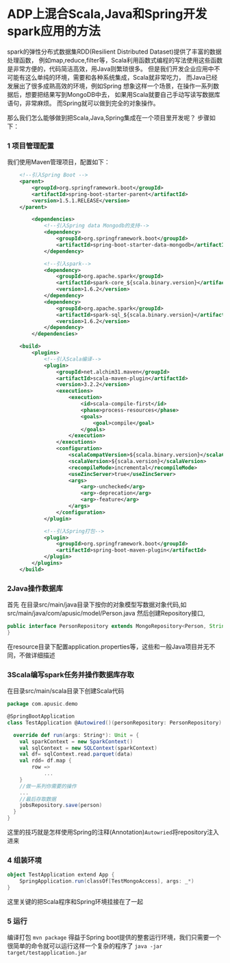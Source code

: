 # ADP上混合Scala,Java和Spring开发spark应用的方法

spark的弹性分布式数据集RDD(Resilient Distributed Dataset)提供了丰富的数据处理函数，
例如map,reduce,filter等，Scala利用函数式编程的写法使用这些函数是非常方便的，代码简洁高效，用Java则繁琐很多。
但是我们开发企业应用中不可能有这么单纯的环境，需要和各种系统集成，Scala就非常吃力，
而Java已经发展出了很多成熟高效的环境，例如Spring
想象这样一个场景，在操作一系列数据后，想要把结果写到MongoDB中去，
如果用Scala就要自己手动写读写数据库语句，非常麻烦。
而Spring就可以做到完全的对象操作。

那么我们怎么能够做到把Scala,Java,Spring集成在一个项目里开发呢？
步骤如下：
### 1 项目管理配置
我们使用Maven管理项目，配置如下：
```xml
    <!--引入Spring Boot -->
    <parent>
        <groupId>org.springframework.boot</groupId>
        <artifactId>spring-boot-starter-parent</artifactId>
        <version>1.5.1.RELEASE</version>
    </parent>

        <dependencies>
            <!--引入Spring data Mongodb的支持-->
            <dependency>
                <groupId>org.springframework.boot</groupId>
                <artifactId>spring-boot-starter-data-mongodb</artifactId>
            </dependency>

            <!--引入spark-->
            <dependency>
                <groupId>org.apache.spark</groupId>
                <artifactId>spark-core_${scala.binary.version}</artifactId>
                <version>1.6.2</version>
            </dependency>
            <dependency>
                <groupId>org.apache.spark</groupId>
                <artifactId>spark-sql_${scala.binary.version}</artifactId>
                <version>1.6.2</version>
            </dependency>
        </dependencies>

    <build>
        <plugins>
            <!--引入Scala编译-->
            <plugin>
                <groupId>net.alchim31.maven</groupId>
                <artifactId>scala-maven-plugin</artifactId>
                <version>3.2.2</version>
                <executions>
                    <execution>
                        <id>scala-compile-first</id>
                        <phase>process-resources</phase>
                        <goals>
                            <goal>compile</goal>
                        </goals>
                    </execution>
                </executions>
                <configuration>
                    <scalaCompatVersion>${scala.binary.version}</scalaCompatVersion>
                    <scalaVersion>${scala.version}</scalaVersion>
                    <recompileMode>incremental</recompileMode>
                    <useZincServer>true</useZincServer>
                    <args>
                        <arg>-unchecked</arg>
                        <arg>-deprecation</arg>
                        <arg>-feature</arg>
                    </args>
                </configuration>
            </plugin>

            <!--引入Spring打包-->
            <plugin>
                <groupId>org.springframework.boot</groupId>
                <artifactId>spring-boot-maven-plugin</artifactId>
            </plugin>
        </plugins>
    </build>
```

### 2Java操作数据库
首先
在目录src/main/java目录下按你的对象模型写数据对象代码,如
src/main/java/com/apusic/model/Person.java
然后创建Repository接口,
```java
public interface PersonRepository extends MongoRepository<Person, String>{
}
```
在resource目录下配置application.properties等，这些和一般Java项目并无不同，不做详细描述

### 3Scala编写spark任务并操作数据库存取
在目录src/main/scala目录下创建Scala代码
```scala
package com.apusic.demo

@SpringBootApplication
class TestApplication @Autowired()(personRepository: PersonRepository) extends CommandLineRunner {

  override def run(args: String*): Unit = {
    val sparkContext = new SparkContext()
    val sqlContext = new SQLContext(sparkContext)
    val df= sqlContext.read.parquet(data)
    val rdd= df.map {
        row =>
            ...
    }
    //做一系列你需要的操作
    ...
    //最后存取数据
    jobsRepository.save(person)
  }
}
```
这里的技巧就是怎样使用Spring的注释(Annotation)`Autowried`将repository注入进来

### 4 组装环境
```scala
object TestApplication extend App {
    SpringApplication.run(classOf[TestMongoAccess], args: _*)
}
```
这里关键的把Scala程序和Spring环境挂接在了一起

### 5 运行
编译打包
`mvn package`
得益于Spring boot提供的整套运行环境，我们只需要一个很简单的命令就可以运行这样一个复杂的程序了
`java -jar target/testapplication.jar`